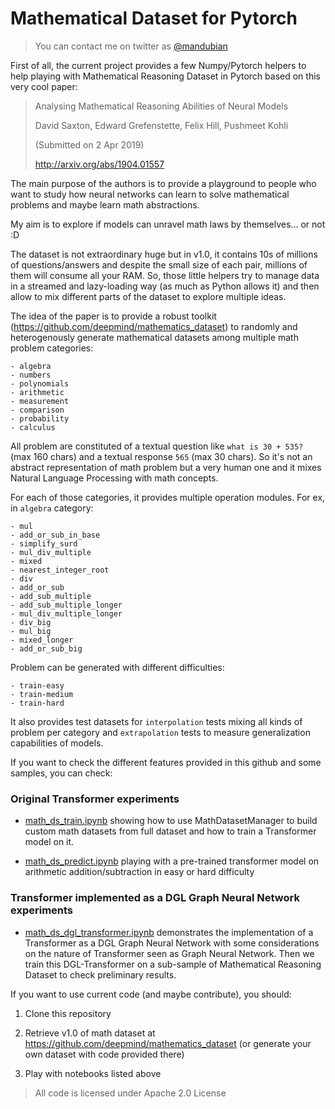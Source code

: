 # Mathematical Dataset for Pytorch

> You can contact me on twitter as [@mandubian](http://twitter.com/mandubian)

First of all, the current project provides a few Numpy/Pytorch helpers to help playing with Mathematical Reasoning Dataset in Pytorch based on this very cool paper:

> Analysing Mathematical Reasoning Abilities of Neural Models
>
> David Saxton, Edward Grefenstette, Felix Hill, Pushmeet Kohli
>
> (Submitted on 2 Apr 2019)
>
>http://arxiv.org/abs/1904.01557

The main purpose of the authors is to provide a playground to people who want to study how neural networks can learn to solve mathematical problems and maybe learn math abstractions. 

My aim is to explore if models can unravel math laws by themselves... or not :D

The dataset is not extraordinary huge but in v1.0, it contains 10s of millions of questions/answers and despite the small size of each pair, millions of them will consume all your RAM. So, those little helpers try to manage data in a streamed and lazy-loading way (as much as Python allows it) and then allow to mix different parts of the dataset to explore multiple ideas.

The idea of the paper is to provide a robust toolkit (https://github.com/deepmind/mathematics_dataset) to randomly and heterogenously generate mathematical datasets among multiple math problem categories:

    - algebra
    - numbers
    - polynomials
    - arithmetic
    - measurement
    - comparison
    - probability
    - calculus
    
All problem are constituted of a textual question like `what is 30 + 535?` (max 160 chars) and a textual response `565` (max 30 chars). So it's not an abstract representation of math problem but a very human one and it mixes Natural Language Processing with math concepts.

For each of those categories, it provides multiple operation modules. For ex, in `algebra` category:

    - mul
    - add_or_sub_in_base
    - simplify_surd
    - mul_div_multiple
    - mixed
    - nearest_integer_root
    - div
    - add_or_sub
    - add_sub_multiple
    - add_sub_multiple_longer
    - mul_div_multiple_longer
    - div_big
    - mul_big
    - mixed_longer
    - add_or_sub_big

Problem can be generated with different difficulties:

    - train-easy
    - train-medium
    - train-hard

It also provides test datasets for `interpolation` tests mixing all kinds of problem per category and `extrapolation` tests to measure generalization capabilities of models.

If you want to check the different features provided in this github and some samples, you can check:

### Original Transformer experiments

- [math_ds_train.ipynb](./math_ds_train.ipynb) showing how to use MathDatasetManager to build custom math datasets from full dataset and how to train a Transformer model on it.

- [math_ds_predict.ipynb](./math_ds_predict.ipynb) playing with a pre-trained transformer model on arithmetic addition/subtraction in easy or hard difficulty

### Transformer implemented as a DGL Graph Neural Network experiments

- [math_ds_dgl_transformer.ipynb](./math_ds_dgl_transformer.ipynb) demonstrates the implementation of a Transformer as a DGL Graph Neural Network with some considerations on the nature of Transformer seen as Graph Neural Network. Then we train this DGL-Transformer on a sub-sample of Mathematical Reasoning Dataset to check preliminary results.


If you want to use current code (and maybe contribute), you should:

1. Clone this repository

2. Retrieve v1.0 of math dataset at https://github.com/deepmind/mathematics_dataset (or generate your own dataset with code provided there)

3. Play with notebooks listed above


> All code is licensed under Apache 2.0 License